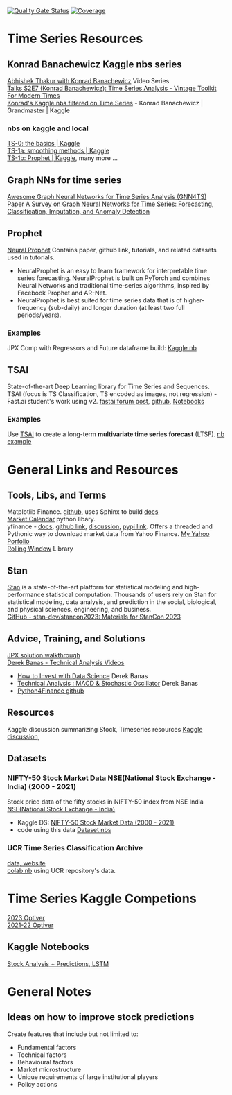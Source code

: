 [![Quality Gate Status](https://sonarcloud.io/api/project_badges/measure?project=jmiloser_ichimoku&metric=alert_status)](https://sonarcloud.io/summary/new_code?id=jmiloser_ichimoku)
[![Coverage](https://sonarcloud.io/api/project_badges/measure?project=jmiloser_ichimoku&metric=coverage)](https://sonarcloud.io/summary/new_code?id=jmiloser_ichimoku)

# Time Series Resources
## Konrad Banachewicz Kaggle nbs series
[Abhishek Thakur with Konrad Banachewicz](https://www.youtube.com/@abhishekkrthakur/search?query=timeseries) Video Series  
[Talks S2E7 (Konrad Banachewicz): Time Series Analysis - Vintage Toolkit For Modern Times](https://www.youtube.com/watch?v=cKzXOOtOXYY&list=PL98nY_tJQXZm0k0JZ2wK52JwJmQW9wqs-&index=7)  
[Konrad's Kaggle nbs filtered on Time Series](https://www.kaggle.com/konradb/notebooks?userId=2036&sortBy=dateRun&tab=profile&searchQuery=TS) - Konrad Banachewicz | Grandmaster | Kaggle  
### nbs on kaggle and local
[TS-0: the basics | Kaggle](https://www.kaggle.com/code/konradb/ts-0-the-basics?scriptVersionId=106894931)  
[TS-1a: smoothing methods | Kaggle](https://www.kaggle.com/code/konradb/ts-1a-smoothing-methods?scriptVersionId=106895959)  
[TS-1b: Prophet | Kaggle](https://www.kaggle.com/code/konradb/ts-1b-prophet), many more ...  

## Graph NNs for time series
[Awesome Graph Neural Networks for Time Series Analysis (GNN4TS)](https://github.com/KimMeen/Awesome-GNN4TS)  
Paper [A Survey on Graph Neural Networks for Time Series: Forecasting, Classification, Imputation, and Anomaly Detection](https://arxiv.org/abs/2307.03759)

## Prophet
[Neural Prophet](https://neuralprophet.com/) Contains paper, github link, tutorials, and related datasets used in tutorials.  
- NeuralProphet is an easy to learn framework for interpretable time series forecasting. NeuralProphet is built on PyTorch and combines Neural Networks and traditional time-series algorithms, inspired by Facebook Prophet and AR-Net.
- NeuralProphet is best suited for time series data that is of higher-frequency (sub-daily) and longer duration (at least two full periods/years).
### Examples
JPX Comp with Regressors and Future dataframe build: [Kaggle nb](https://www.kaggle.com/code/paulorzp/jpx-prophet-forecasting-rolling-regression) 

## TSAI
State-of-the-art Deep Learning library for Time Series and Sequences.  
TSAI (focus is TS Classification, TS encoded as images, not regression) - Fast.ai student's work using v2. [fastai forum post](https://forums.fast.ai/t/timeseries/55861), [github](https://github.com/timeseriesAI/tsai), [Notebooks](https://github.com/timeseriesAI/tsai/tree/main/nbs)  
### Examples
Use [TSAI](https://github.com/timeseriesAI/tsai/tree/main) to create a long-term **multivariate time series forecast** (LTSF). [nb example](https://github.com/timeseriesAI/tsai/blob/main/tutorial_nbs/15_PatchTST_a_new_transformer_for_LTSF.ipynb) 

# General Links and Resources
## Tools, Libs, and Terms
Matplotlib Finance. [github](https://github.com/matplotlib/mplfinance), uses Sphinx to build [docs](https://github.com/matplotlib/mplfinance/tree/master/doc/source)  
[Market Calendar](https://github.com/rsheftel/pandas_market_calendars) python libary.  
yfinance - [docs](https://aroussi.com/post/python-yahoo-finance), [github link](https://github.com/ranaroussi/yfinance), [discussion](https://github.com/ranaroussi/yfinance/discussions), [pypi link](https://pypi.org/project/yfinance/). Offers a threaded and Pythonic way to download market data from Yahoo Finance. [My Yahoo Porfolio](https://finance.yahoo.com/portfolios)  
[Rolling Window](https://github.com/ajcr/rolling) Library  

## Stan 
[Stan](https://mc-stan.org/) is a state-of-the-art platform for statistical modeling and high-performance statistical computation. Thousands of users rely on Stan for statistical modeling, data analysis, and prediction in the social, biological, and physical sciences, engineering, and business.  
[GitHub - stan-dev/stancon2023: Materials for StanCon 2023](https://github.com/stan-dev/stancon2023)  

## Advice, Training, and Solutions
[JPX solution walkthrough](https://youtu.be/1ErQmNxt3Uk?list=PLqFaTIg4myu-r1KApCv1mBRWr7aq8te8v&t=308)  
[Derek Banas - Technical Analysis Videos](https://www.youtube.com/playlist?list=PLGLfVvz_LVvRLsTVyFMp93ZmtaIZLE4MW)  
- [How to Invest with Data Science](https://www.youtube.com/watch?v=4jaBKXDqg9U) Derek Banas  
- [Technical Analysis : MACD & Stochastic Oscillator](https://www.youtube.com/watch?v=RszkULP_Ao8) Derek Banas  
- [Python4Finance github](https://github.com/derekbanas/Python4Finance)  

## Resources
Kaggle discussion summarizing Stock, Timeseries resources [Kaggle discussion](https://www.kaggle.com/competitions/optiver-trading-at-the-close/discussion/441966), 

## Datasets
### NIFTY-50 Stock Market Data NSE(National Stock Exchange - India) (2000 - 2021)
Stock price data of the fifty stocks in NIFTY-50 index from NSE India  
[NSE(National Stock Exchange - India)](https://www.nseindia.com/)
- Kaggle DS: [NIFTY-50 Stock Market Data (2000 - 2021)](https://www.kaggle.com/datasets/rohanrao/nifty50-stock-market-data/data)  
- code using this data [Dataset nbs](https://www.kaggle.com/datasets/rohanrao/nifty50-stock-market-data/code)  
### UCR Time Series Classification Archive
[data, website](https://www.cs.ucr.edu/%7Eeamonn/time_series_data_2018/)  
[colab nb](https://colab.research.google.com/github/timeseriesAI/tsai/blob/master/tutorial_nbs/01_Intro_to_Time_Series_Classification.ipynb#scrollTo=u7idkYRN_1Al) using UCR repository's data.  

# Time Series Kaggle Competions
[2023 Optiver](https://www.kaggle.com/competitions/optiver-trading-at-the-close)  
[2021-22 Optiver](https://www.kaggle.com/competitions/optiver-realized-volatility-prediction/leaderboard)
## Kaggle Notebooks
[Stock Analysis + Predictions, LSTM](https://www.kaggle.com/code/faressayah/stock-market-analysis-prediction-using-lstm)  

# General Notes
## Ideas on how to improve stock predictions
Create features that include but not limited to:
- Fundamental factors
- Technical factors
- Behavioural factors
- Market microstructure
- Unique requirements of large institutional players
- Policy actions